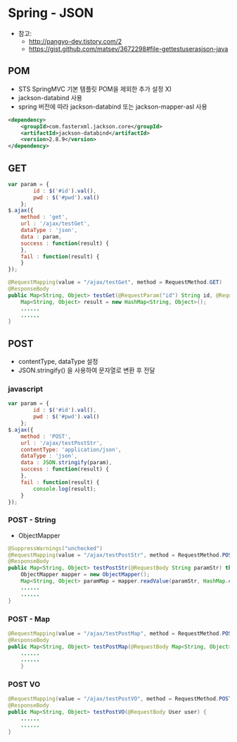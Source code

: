 # Spring - JSON

  - 참고: 
    - http://pangyo-dev.tistory.com/2
    - https://gist.github.com/matsev/3672298#file-gettestuserasjson-java

## POM
  - STS SpringMVC 기본 템플릿 POM을 제외한 추가 설정 X)
  - jackson-databind 사용 
  - spring 버전에 따라 jackson-databind 또는 jackson-mapper-asl 사용

```xml
<dependency>
    <groupId>com.fasterxml.jackson.core</groupId>
    <artifactId>jackson-databind</artifactId>
    <version>2.8.9</version>
</dependency>
```

## GET
``` js
var param = {
        id : $('#id').val(),
        pwd : $('#pwd').val()
    };
$.ajax({
    method : 'get',
    url : '/ajax/testGet',
    dataType : 'json',
    data : param,
    success : function(result) {
    },
    fail : function(result) {
    }
});
```

``` java
@RequestMapping(value = "/ajax/testGet", method = RequestMethod.GET)
@ResponseBody
public Map<String, Object> testGet(@RequestParam("id") String id, @RequestParam("pwd") String pwd) {
    Map<String, Object> result = new HashMap<String, Object>();
    ......
    ......
}
```

## POST
  - contentType, dataType 설정
  - JSON.stringify() 을 사용하여 문자열로 변환 후 전달

### javascript
``` js
var param = {
        id : $('#id').val(),
        pwd : $('#pwd').val()
    };
$.ajax({
    method : 'POST',
    url : '/ajax/testPostStr',
    contentType: 'application/json',
    dataType : 'json',
    data : JSON.stringify(param),
    success : function(result) {
    },
    fail : function(result) {
        console.log(result);
    }
});
```

### POST - String
  - ObjectMapper
``` java
@SuppressWarnings("unchecked")
@RequestMapping(value = "/ajax/testPostStr", method = RequestMethod.POST)
@ResponseBody
public Map<String, Object> testPostStr(@RequestBody String paramStr) throws Exception {
    ObjectMapper mapper = new ObjectMapper();
    Map<String, Object> paramMap = mapper.readValue(paramStr, HashMap.class);
    ......
    ......
}
```


### POST - Map
``` java
@RequestMapping(value = "/ajax/testPostMap", method = RequestMethod.POST)
@ResponseBody
public Map<String, Object> testPostMap(@RequestBody Map<String, Object> param) {
    ......
    ......
	}
```


### POST VO
``` java
@RequestMapping(value = "/ajax/testPostVO", method = RequestMethod.POST)
@ResponseBody
public Map<String, Object> testPostVO(@RequestBody User user) {
    ......
    ......
}
```